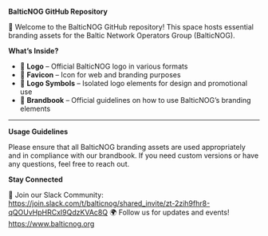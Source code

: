 **BalticNOG GitHub Repository**

🚀 Welcome to the BalticNOG GitHub repository! This space hosts essential branding assets for the Baltic Network Operators Group (BalticNOG).

**What’s Inside?**

* 📌 **Logo** – Official BalticNOG logo in various formats
* 📌 **Favicon** – Icon for web and branding purposes
* 📌 **Logo Symbols** – Isolated logo elements for design and promotional use
* 📌 **Brandbook** – Official guidelines on how to use BalticNOG’s branding elements

---

**Usage Guidelines**

Please ensure that all BalticNOG branding assets are used appropriately and in compliance with our brandbook. If you need custom versions or have any questions, feel free to reach out.

**Stay Connected**

💬 Join our Slack Community: https://join.slack.com/t/balticnog/shared_invite/zt-2zih9fhr8-qQOUvHpHRCxI9QdzKVAc8Q
🌍 Follow us for updates and events! https://www.balticnog.org
